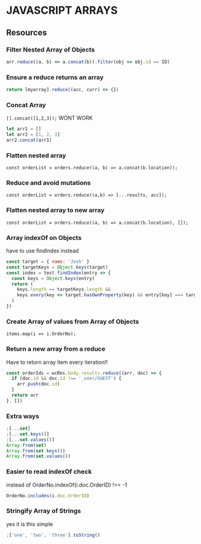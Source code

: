 # JAVASCRIPT ARRAYS

## Resources

### Filter Nested Array of Objects

```javascript
arr.reduce((a, b) => a.concat(b)).filter(obj => obj.id == ID)
```

### Ensure a reduce returns an array

```javascript
return [myarray].reduce((acc, curr) => {})
```

### Concat Array

`[].concat([1,2,3]);` WONT WORK

```javascript
let arr1 = []
let arr2 = [1, 2, 3]
arr2.concat(arr1)
```

### Flatten nested array

`const orderList = orders.reduce((a, b) => a.concat(b.location));`

### Reduce and avoid mutations

`const orderList = orders.reduce((a,b) => [...results, acc]);`

### Flatten nested array to new array

`const orderList = orders.reduce((a, b) => a.concat(b.location), []);`

### Array indexOf on Objects

have to use findIndex instead

```javascript
const target = { name: 'Josh' }
const targetKeys = Object.keys(target)
const index = test.findIndex(entry => {
  const keys = Object.keys(entry)
  return (
    keys.length == targetKeys.length &&
    keys.every(key => target.hasOwnProperty(key) && entry[key] === target[key])
  )
})
```

### Create Array of values from Array of Objects

`items.map(i => i.OrderNo);`

### Return a new array from a reduce

Have to return array item every iteration!!

```javascript
const orderIds = wcRes.body.results.reduce((arr, doc) => {
  if (doc.id && doc.id !== '_user/GUEST') {
    arr.push(doc.id)
  }
  return arr
}, [])
```

### Extra ways

```javascript
;[...set]
;[...set.keys()]
;[...set.values()]
Array.from(set)
Array.from(set.keys())
Array.from(set.values())
```

### Easier to read indexOf check

instead of OrderNo.indexOf(i.doc.OrderID) !== -1

```javascript
OrderNo.includes(i.doc.OrderID)
```

### Stringify Array of Strings

yes it is this simple

```javascript
;['one', 'two', 'three'].toString()
```
